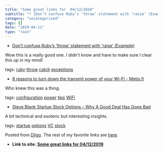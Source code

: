 ```yaml
---
title: "Some great links for  04/12/2019"
subtitle: "* [Don’t confuse Ruby’s ‘throw’ statement with ‘raise’ (Example)](<https://coderwall.com/p/lhkkug/do..."
category: "uncategorized"
tags: []
date: "2019-04-11"
type: "rain"
---
```

* [Don’t confuse Ruby’s ‘throw’ statement with ‘raise’ (Example)](<https://coderwall.com/p/lhkkug/don-t-confuse-ruby-s-throw-statement-with-raise>)

Wow this is a really good one. I didn't know and have to make sure I clear
this up in my mind!

tags: [ruby](<https://www.diigo.com/user/pitosalas/ruby>)
[throw](<https://www.diigo.com/user/pitosalas/throw>)
[catch](<https://www.diigo.com/user/pitosalas/catch>)
[exceptions](<https://www.diigo.com/user/pitosalas/exceptions>)

  * [8 reasons to turn down the transmit power of your Wi-Fi - Metis.fi](<https://metis.fi/en/2017/10/txpower/>)

Who knew this was a thing.

tags: [configuration](<https://www.diigo.com/user/pitosalas/configuration>)
[power](<https://www.diigo.com/user/pitosalas/power>)
[tips](<https://www.diigo.com/user/pitosalas/tips>)
[WiFi](<https://www.diigo.com/user/pitosalas/WiFi>)

  * [Steve Blank Startup Stock Options – Why A Good Deal Has Gone Bad](<https://steveblank.com/2019/04/10/startup-stock-options-why-a-good-deal-has-gone-bad/>)

A bit technical and esoteric but interesting insights.

tags: [startup](<https://www.diigo.com/user/pitosalas/startup>)
[options](<https://www.diigo.com/user/pitosalas/options>)
[VC](<https://www.diigo.com/user/pitosalas/VC>)
[stock](<https://www.diigo.com/user/pitosalas/stock>)

Posted from [Diigo](<https://www.diigo.com>). The rest of my favorite links
are [here](<https://www.diigo.com/user/pitosalas>).


* **Link to site:** **[Some great links for  04/12/2019](None)**